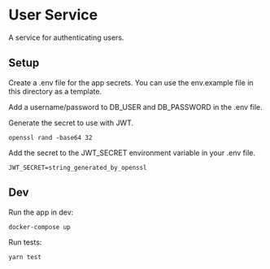 # User Service

A service for authenticating users.

## Setup

Create a .env file for the app secrets. You can use the env.example file in this directory as a template.

Add a username/password to DB_USER and DB_PASSWORD in the .env file.

Generate the secret to use with JWT.
```
openssl rand -base64 32
```
Add the secret to the JWT_SECRET environment variable in your .env file.
```
JWT_SECRET=string_generated_by_openssl
```

## Dev

Run the app in dev:
```
docker-compose up
```

Run tests:
```
yarn test
```

